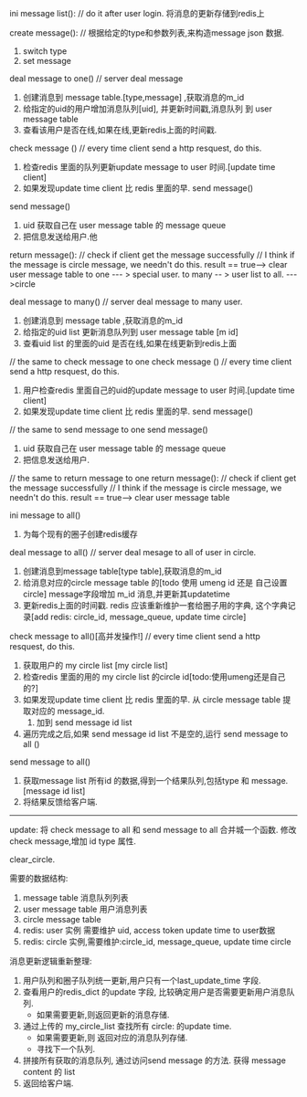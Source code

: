 ini message list():
// do it after user login.
将消息的更新存储到redis上

create message():
// 根据给定的type和参数列表,来构造message json 数据.
1. switch type
2. set message

deal message to one()
// server deal message
1. 创建消息到 message table.[type,message] ,获取消息的m_id
2. 给指定的uid的用户增加消息队列[uid], 并更新时间戳,消息队列 到 user message table
2. 查看该用户是否在线,如果在线,更新redis上面的时间戳.

check message ()
// every time client send a http resquest, do this.
1. 检查redis 里面的队列更新update message to user 时间.[update time client]
2. 如果发现update time client 比 redis 里面的早. send message()


send message()
1. uid 获取自己在 user message table 的 message queue
2. 把信息发送给用户.他

return message():
// check if client get the message successfully
// I think if the message is circle message, we needn't do this.
result == true--> clear user message table
to one --- > special user.
to many -- > user list
to all. --->circle

deal message to many()
// server deal message to many user.
1. 创建消息到 message table ,获取消息的m_id
2. 给指定的uid list 更新消息队列到 user message table [m id]
3. 查看uid list 的里面的uid 是否在线,如果在线更新到redis上面

// the same to check message to one
check message ()
// every time client send a http resquest, do this.
1. 用户检查redis 里面自己的uid的update message to user 时间.[update time client]
2. 如果发现update time client 比 redis 里面的早. send message()


// the same to send message to one
send message()
1. uid 获取自己在 user message table 的 message queue
2. 把信息发送给用户.

// the same to return message to one
return message():
// check if client get the message successfully
// I think if the message is circle message, we needn't do this.
result == true--> clear user message table

ini message to all()
1. 为每个现有的圈子创建redis缓存

deal message to all()
// server deal mesage to all of user in circle.
1. 创建消息到message table[type table],获取消息的m_id
2. 给消息对应的circle message table 的[todo 使用 umeng id 还是 自己设置circle] message字段增加 m_id 消息,并更新其updatetime
3. 更新redis上面的时间戳. redis 应该重新维护一套给圈子用的字典, 这个字典记录[add  redis: circle_id, message_queue, update time circle]

check message to all()[高并发操作!]
// every time client send a http resquest, do this.
1. 获取用户的 my circle list [my circle list]
2. 检查redis 里面的用的 my circle list 的circle id[todo:使用umeng还是自己的?]
3. 如果发现update time client 比 redis 里面的早. 从 circle message table 提取对应的 message_id.
	1. 加到 send message id list
4. 遍历完成之后,如果 send message id list 不是空的,运行 send message to all ()

send message to all()
1. 获取message list 所有id 的数据,得到一个结果队列,包括type 和 message.[message id list]
2. 将结果反馈给客户端.
----
update:
 将 check message to all 和 send message to all 合并城一个函数. 修改check message,增加 id type 属性.

clear_circle.

需要的数据结构:
1. message table 消息队列列表
2. user message table 用户消息列表
3. circle message table
4. redis: user 实例 需要维护 uid, access token update time to user数据
5. redis: circle 实例,需要维护:circle_id, message_queue, update time circle


消息更新逻辑重新整理:
1. 用户队列和圈子队列统一更新,用户只有一个last_update_time 字段.
2. 查看用户的redis_dict 的update 字段, 比较确定用户是否需要更新用户消息队列.
	- 如果需要更新,则返回更新的消息存储.
3. 通过上传的 my_circle_list 查找所有 circle: 的update time.
	- 如果需要更新,则 返回对应的消息队列存储.
	- 寻找下一个队列.
4. 拼接所有获取的消息队列, 通过访问send message 的方法. 获得 message content 的 list
5. 返回给客户端.